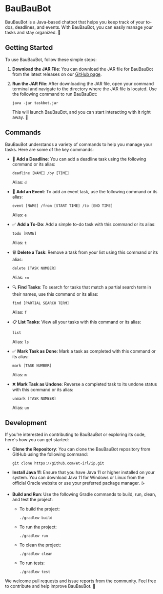 # BauBauBot

BauBauBot is a Java-based chatbot that helps you keep track of your to-dos, deadlines, and events. With BauBauBot, you can easily manage your tasks and stay organized. 🤖

## Getting Started

To use BauBauBot, follow these simple steps:

1. **Download the JAR File**: You can download the JAR file for BauBauBot from the latest releases on our [GitHub page](https://github.com/et-irl/ip/releases/tag/A-Jar).

2. **Run the JAR File**: After downloading the JAR file, open your command terminal and navigate to the directory where the JAR file is located. Use the following command to run BauBauBot:

   ```
   java -jar taskbot.jar
   ```

   This will launch BauBauBot, and you can start interacting with it right away. 🚀

## Commands

BauBauBot understands a variety of commands to help you manage your tasks. Here are some of the key commands:

- 📅 **Add a Deadline**: You can add a deadline task using the following command or its alias:
  
  ```
  deadline [NAME] /by [TIME]
  ```

  Alias: `d` 

- 📆 **Add an Event**: To add an event task, use the following command or its alias:
  
  ```
  event [NAME] /from [START TIME] /to [END TIME]
  ```

  Alias: `e`

- ✅ **Add a To-Do**: Add a simple to-do task with this command or its alias:
  
  ```
  todo [NAME]
  ```

  Alias: `t`

- 🗑️ **Delete a Task**: Remove a task from your list using this command or its alias:
  
  ```
  delete [TASK NUMBER]
  ```

  Alias: `rm`

- 🔍 **Find Tasks**: To search for tasks that match a partial search term in their names, use this command or its alias:
  
  ```
  find [PARTIAL SEARCH TERM]
  ```

  Alias: `f`

- 📋 **List Tasks**: View all your tasks with this command or its alias:
  
  ```
  list
  ```

  Alias: `ls`

- ✅ **Mark Task as Done**: Mark a task as completed with this command or its alias:
  
  ```
  mark [TASK NUMBER]
  ```

  Alias: `m`

- ❌ **Mark Task as Undone**: Reverse a completed task to its undone status with this command or its alias:
  
  ```
  unmark [TASK NUMBER]
  ```

  Alias: `um`

## Development

If you're interested in contributing to BauBauBot or exploring its code, here's how you can get started:

- **Clone the Repository**: You can clone the BauBauBot repository from GitHub using the following command:

  ```
  git clone https://github.com/et-irl/ip.git
  ```

- **Install Java 11**: Ensure that you have Java 11 or higher installed on your system. You can download Java 11 for Windows or Linux from the official Oracle website or use your preferred package manager. ☕

- **Build and Run**: Use the following Gradle commands to build, run, clean, and test the project:

  - To build the project:

    ```
    ./gradlew build
    ```

  - To run the project:

    ```
    ./gradlew run
    ```

  - To clean the project:

    ```
    ./gradlew clean
    ```

  - To run tests:

    ```
    ./gradlew test
    ```

We welcome pull requests and issue reports from the community. Feel free to contribute and help improve BauBauBot. 🙌
